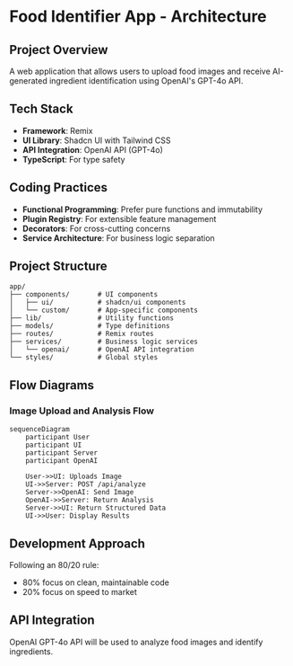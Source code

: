 # Food Identifier App - Architecture

## Project Overview
A web application that allows users to upload food images and receive AI-generated ingredient identification using OpenAI's GPT-4o API.

## Tech Stack
- **Framework**: Remix
- **UI Library**: Shadcn UI with Tailwind CSS
- **API Integration**: OpenAI API (GPT-4o)
- **TypeScript**: For type safety

## Coding Practices
- **Functional Programming**: Prefer pure functions and immutability
- **Plugin Registry**: For extensible feature management
- **Decorators**: For cross-cutting concerns
- **Service Architecture**: For business logic separation

## Project Structure
```
app/
├── components/       # UI components
│   ├── ui/           # shadcn/ui components 
│   └── custom/       # App-specific components
├── lib/              # Utility functions
├── models/           # Type definitions
├── routes/           # Remix routes
├── services/         # Business logic services
│   └── openai/       # OpenAI API integration
└── styles/           # Global styles
```

## Flow Diagrams

### Image Upload and Analysis Flow
```mermaid
sequenceDiagram
    participant User
    participant UI
    participant Server
    participant OpenAI
    
    User->>UI: Uploads Image
    UI->>Server: POST /api/analyze
    Server->>OpenAI: Send Image
    OpenAI->>Server: Return Analysis
    Server->>UI: Return Structured Data
    UI->>User: Display Results
```

## Development Approach
Following an 80/20 rule:
- 80% focus on clean, maintainable code
- 20% focus on speed to market

## API Integration
OpenAI GPT-4o API will be used to analyze food images and identify ingredients. 